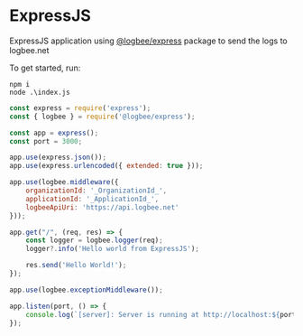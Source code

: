 # ExpressJS

ExpressJS application using [@logbee/express](https://www.npmjs.com/package/@logbee/express) package to send the logs to logbee.net

To get started, run:

```
npm i
node .\index.js
```

```js
const express = require('express');
const { logbee } = require('@logbee/express');

const app = express();
const port = 3000;

app.use(express.json());
app.use(express.urlencoded({ extended: true }));

app.use(logbee.middleware({
    organizationId: '_OrganizationId_',
    applicationId: '_ApplicationId_',
    logbeeApiUri: 'https://api.logbee.net'
}));

app.get("/", (req, res) => {
    const logger = logbee.logger(req);
    logger?.info('Hello world from ExpressJS');

    res.send('Hello World!');
});

app.use(logbee.exceptionMiddleware());

app.listen(port, () => {
    console.log(`[server]: Server is running at http://localhost:${port}`);
});
```
